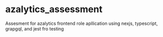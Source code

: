 # azalytics_assessment
Assesment for azalytics frontend role apllication using nexjs, typescript, grapgql, and jest fro testing
